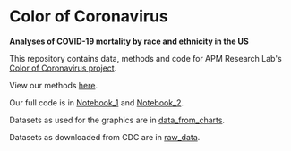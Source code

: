 # Color of Coronavirus 
**Analyses of COVID-19 mortality by race and ethnicity in the US**

This repository contains data, methods and code for APM Research Lab's [Color of Coronavirus project](https://www.apmresearchlab.org/covid/deaths-by-race). 

View our methods [here](https://apm-research-lab.github.io/color-of-coronavirus/Methods_Overview.html).

Our full code is in [Notebook_1](Notebook_1.Rmd) and [Notebook_2](Notebook_2.Rmd). 

Datasets as used for the graphics are in [data_from_charts](data_from_charts).

Datasets as downloaded from CDC are in [raw_data](raw_data).
